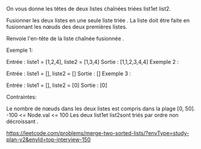 On vous donne les têtes de deux listes chaînées triées list1et list2.

Fusionner les deux listes en une seule liste triée . La liste doit être faite en fusionnant les nœuds des deux premières listes.

Renvoie l'en-tête de la liste chaînée fusionnée .

 

Exemple 1:


Entrée : liste1 = [1,2,4], liste2 = [1,3,4]
 Sortie : [1,1,2,3,4,4]
Exemple 2 :

Entrée : liste1 = [], liste2 = []
 Sortie : []
Exemple 3 :

Entrée : liste1 = [], liste2 = [0]
 Sortie : [0]
 

Contraintes:

Le nombre de nœuds dans les deux listes est compris dans la plage [0, 50].
-100 <= Node.val <= 100
Les deux list1et list2sont triés par ordre non décroissant .

https://leetcode.com/problems/merge-two-sorted-lists/?envType=study-plan-v2&envId=top-interview-150  
